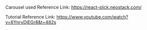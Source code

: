 Carousel used Reference Link: https://react-slick.neostack.com/

Tutorial Reference Link: https://www.youtube.com/watch?v=6YnryDjEGr8&t=482s

